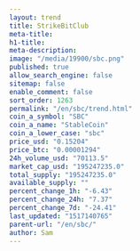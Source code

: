 ```yaml
---
layout: trend
title: StrikeBitClub
meta-title: 
h1-title: 
meta-description: 
image: "/media/19900/sbc.png"
published: true
allow_search_engine: false
sitemap: false
enable_comment: false
sort_order: 1263
permalink: "/en/sbc/trend.html"
coin_a_symbol: "SBC"
coin_a_name: "StableCoin"
coin_a_lower_case: "sbc"
price_usd: "0.15204"
price_btc: "0.00001294"
24h_volume_usd: "70113.5"
market_cap_usd: "195247235.0"
total_supply: "195247235.0"
available_supply: ""
percent_change_1h: "-6.43"
percent_change_24h: "7.37"
percent_change_7d: "-24.41"
last_updated: "1517140765"
parent-url: "/en/sbc/"
author: Sam
---
```


